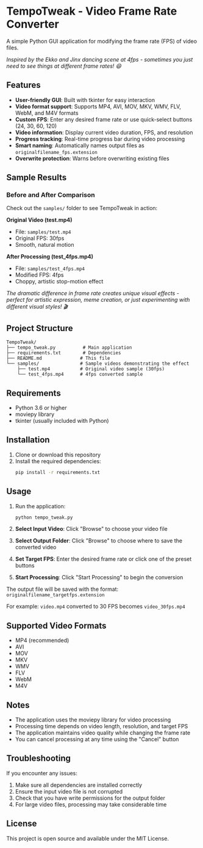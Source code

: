 # TempoTweak - Video Frame Rate Converter

A simple Python GUI application for modifying the frame rate (FPS) of video files.

*Inspired by the Ekko and Jinx dancing scene at 4fps - sometimes you just need to see things at different frame rates! 😄*

## Features

- **User-friendly GUI**: Built with tkinter for easy interaction
- **Video format support**: Supports MP4, AVI, MOV, MKV, WMV, FLV, WebM, and M4V formats
- **Custom FPS**: Enter any desired frame rate or use quick-select buttons (24, 30, 60, 120)
- **Video information**: Display current video duration, FPS, and resolution
- **Progress tracking**: Real-time progress bar during video processing
- **Smart naming**: Automatically names output files as `originalfilename_fps.extension`
- **Overwrite protection**: Warns before overwriting existing files

## Sample Results

### Before and After Comparison

Check out the `samples/` folder to see TempoTweak in action:

**Original Video (test.mp4)**
- File: `samples/test.mp4`
- Original FPS: 30fps
- Smooth, natural motion

**After Processing (test_4fps.mp4)**
- File: `samples/test_4fps.mp4` 
- Modified FPS: 4fps
- Choppy, artistic stop-motion effect

*The dramatic difference in frame rate creates unique visual effects - perfect for artistic expression, meme creation, or just experimenting with different visual styles! 🎬*

## Project Structure

```
TempoTweak/
├── tempo_tweak.py          # Main application
├── requirements.txt        # Dependencies
├── README.md              # This file
└── samples/               # Sample videos demonstrating the effect
    ├── test.mp4           # Original video sample (30fps)
    └── test_4fps.mp4      # 4fps converted sample
```

## Requirements

- Python 3.6 or higher
- moviepy library
- tkinter (usually included with Python)

## Installation

1. Clone or download this repository
2. Install the required dependencies:
   ```bash
   pip install -r requirements.txt
   ```

## Usage

1. Run the application:
   ```bash
   python tempo_tweak.py
   ```

2. **Select Input Video**: Click "Browse" to choose your video file
3. **Select Output Folder**: Click "Browse" to choose where to save the converted video
4. **Set Target FPS**: Enter the desired frame rate or click one of the preset buttons
5. **Start Processing**: Click "Start Processing" to begin the conversion

The output file will be saved with the format: `originalfilename_targetfps.extension`

For example: `video.mp4` converted to 30 FPS becomes `video_30fps.mp4`

## Supported Video Formats

- MP4 (recommended)
- AVI
- MOV
- MKV
- WMV
- FLV
- WebM
- M4V

## Notes

- The application uses the moviepy library for video processing
- Processing time depends on video length, resolution, and target FPS
- The application maintains video quality while changing the frame rate
- You can cancel processing at any time using the "Cancel" button

## Troubleshooting

If you encounter any issues:

1. Make sure all dependencies are installed correctly
2. Ensure the input video file is not corrupted
3. Check that you have write permissions for the output folder
4. For large video files, processing may take considerable time

## License

This project is open source and available under the MIT License.
